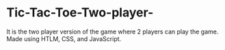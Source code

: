 # Tic-Tac-Toe-Two-player-
It is the two player version of the game where 2 players can play the game. Made using HTLM, CSS, and JavaScript.

